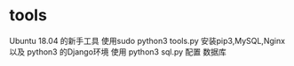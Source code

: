 # tools
Ubuntu 18.04 的新手工具
使用sudo python3 tools.py 安装pip3,MySQL,Nginx 以及 python3 的Django环境
使用 python3 sql.py 配置 数据库

